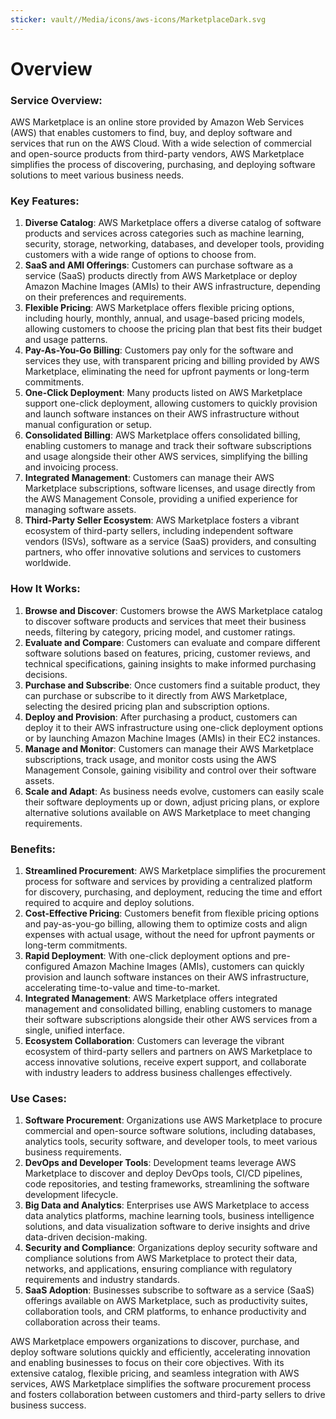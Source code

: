 ```yaml
---
sticker: vault//Media/icons/aws-icons/MarketplaceDark.svg
---
```

# Overview

### Service Overview:

AWS Marketplace is an online store provided by Amazon Web Services (AWS) that enables customers to find, buy, and deploy software and services that run on the AWS Cloud. With a wide selection of commercial and open-source products from third-party vendors, AWS Marketplace simplifies the process of discovering, purchasing, and deploying software solutions to meet various business needs.

### Key Features:

1. **Diverse Catalog**: AWS Marketplace offers a diverse catalog of software products and services across categories such as machine learning, security, storage, networking, databases, and developer tools, providing customers with a wide range of options to choose from.
2. **SaaS and AMI Offerings**: Customers can purchase software as a service (SaaS) products directly from AWS Marketplace or deploy Amazon Machine Images (AMIs) to their AWS infrastructure, depending on their preferences and requirements.
3. **Flexible Pricing**: AWS Marketplace offers flexible pricing options, including hourly, monthly, annual, and usage-based pricing models, allowing customers to choose the pricing plan that best fits their budget and usage patterns.
4. **Pay-As-You-Go Billing**: Customers pay only for the software and services they use, with transparent pricing and billing provided by AWS Marketplace, eliminating the need for upfront payments or long-term commitments.
5. **One-Click Deployment**: Many products listed on AWS Marketplace support one-click deployment, allowing customers to quickly provision and launch software instances on their AWS infrastructure without manual configuration or setup.
6. **Consolidated Billing**: AWS Marketplace offers consolidated billing, enabling customers to manage and track their software subscriptions and usage alongside their other AWS services, simplifying the billing and invoicing process.
7. **Integrated Management**: Customers can manage their AWS Marketplace subscriptions, software licenses, and usage directly from the AWS Management Console, providing a unified experience for managing software assets.
8. **Third-Party Seller Ecosystem**: AWS Marketplace fosters a vibrant ecosystem of third-party sellers, including independent software vendors (ISVs), software as a service (SaaS) providers, and consulting partners, who offer innovative solutions and services to customers worldwide.

### How It Works:

1. **Browse and Discover**: Customers browse the AWS Marketplace catalog to discover software products and services that meet their business needs, filtering by category, pricing model, and customer ratings.
2. **Evaluate and Compare**: Customers can evaluate and compare different software solutions based on features, pricing, customer reviews, and technical specifications, gaining insights to make informed purchasing decisions.
3. **Purchase and Subscribe**: Once customers find a suitable product, they can purchase or subscribe to it directly from AWS Marketplace, selecting the desired pricing plan and subscription options.
4. **Deploy and Provision**: After purchasing a product, customers can deploy it to their AWS infrastructure using one-click deployment options or by launching Amazon Machine Images (AMIs) in their EC2 instances.
5. **Manage and Monitor**: Customers can manage their AWS Marketplace subscriptions, track usage, and monitor costs using the AWS Management Console, gaining visibility and control over their software assets.
6. **Scale and Adapt**: As business needs evolve, customers can easily scale their software deployments up or down, adjust pricing plans, or explore alternative solutions available on AWS Marketplace to meet changing requirements.

### Benefits:

1. **Streamlined Procurement**: AWS Marketplace simplifies the procurement process for software and services by providing a centralized platform for discovery, purchasing, and deployment, reducing the time and effort required to acquire and deploy solutions.
2. **Cost-Effective Pricing**: Customers benefit from flexible pricing options and pay-as-you-go billing, allowing them to optimize costs and align expenses with actual usage, without the need for upfront payments or long-term commitments.
3. **Rapid Deployment**: With one-click deployment options and pre-configured Amazon Machine Images (AMIs), customers can quickly provision and launch software instances on their AWS infrastructure, accelerating time-to-value and time-to-market.
4. **Integrated Management**: AWS Marketplace offers integrated management and consolidated billing, enabling customers to manage their software subscriptions alongside their other AWS services from a single, unified interface.
5. **Ecosystem Collaboration**: Customers can leverage the vibrant ecosystem of third-party sellers and partners on AWS Marketplace to access innovative solutions, receive expert support, and collaborate with industry leaders to address business challenges effectively.

### Use Cases:

1. **Software Procurement**: Organizations use AWS Marketplace to procure commercial and open-source software solutions, including databases, analytics tools, security software, and developer tools, to meet various business requirements.
2. **DevOps and Developer Tools**: Development teams leverage AWS Marketplace to discover and deploy DevOps tools, CI/CD pipelines, code repositories, and testing frameworks, streamlining the software development lifecycle.
3. **Big Data and Analytics**: Enterprises use AWS Marketplace to access data analytics platforms, machine learning tools, business intelligence solutions, and data visualization software to derive insights and drive data-driven decision-making.
4. **Security and Compliance**: Organizations deploy security software and compliance solutions from AWS Marketplace to protect their data, networks, and applications, ensuring compliance with regulatory requirements and industry standards.
5. **SaaS Adoption**: Businesses subscribe to software as a service (SaaS) offerings available on AWS Marketplace, such as productivity suites, collaboration tools, and CRM platforms, to enhance productivity and collaboration across their teams.

AWS Marketplace empowers organizations to discover, purchase, and deploy software solutions quickly and efficiently, accelerating innovation and enabling businesses to focus on their core objectives. With its extensive catalog, flexible pricing, and seamless integration with AWS services, AWS Marketplace simplifies the software procurement process and fosters collaboration between customers and third-party sellers to drive business success.
